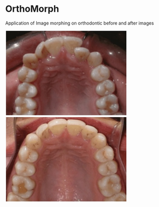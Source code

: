 # OrthoMorph
Application of Image morphing on orthodontic before and after images

![Pre Treatment](img/ortho_init.jpg "Pre Treatment") ![Post Treatment](img/ortho_fin.jpg "Post Treatment")
